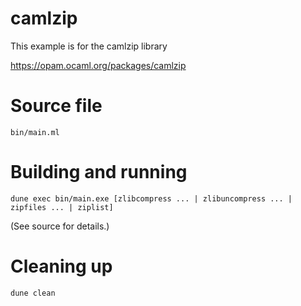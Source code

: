 # camlzip

This example is for the camlzip library

https://opam.ocaml.org/packages/camlzip

# Source file

`bin/main.ml`

# Building and running

`dune exec bin/main.exe [zlibcompress ... | zlibuncompress ... | zipfiles ... | ziplist]`

(See source for details.)

# Cleaning up

`dune clean`
